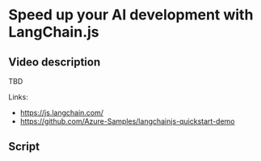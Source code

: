# Speed up your AI development with LangChain.js

## Video description

TBD

Links:
- https://js.langchain.com/
- https://github.com/Azure-Samples/langchainjs-quickstart-demo

## Script

